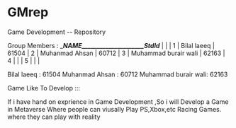 # GMrep
Game Development -- Repository  


Group Members :
   ________NAME_____________________StdId_______
  |                      |                      |
1 | Bilal laeeq          |         61504        |
2 | Muhanmad Ahsan       |         60712        |
3 | Muhammad burair wali |         62163        |
4 |                      |                      |
5 |                      |                      |


 Bilal laeeq         : 61504 
 Muhanmad Ahsan      : 60712
 Muhammad burair wali: 62163
 
Game Like To Develop ::: 

If i have hand on exprience in Game Development ,So i will Develop a Game in Metaverse Where people can viusally Play PS,Xbox,etc Racing Games.
where they can play with reality 

